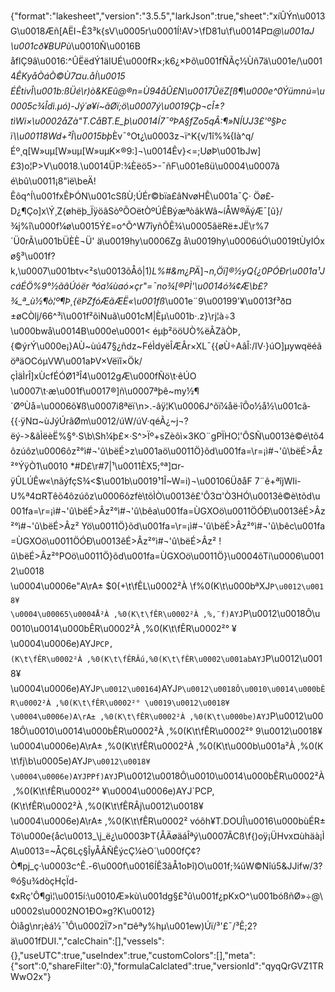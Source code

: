 {"format":"lakesheet","version":"3.5.5","larkJson":true,"sheet":"xíÛÝn\u0013G\u0018Æñ[AËI¬Ê3³k{sV\u0005r\u0001Í!AV>\fD81u\f\u0014P¤*@\u001aJ \u001cð¥BUPù*\u0010Ñ\u0016B åflÇ9â\u0016:^ÛËëdÝ1äIUÉ\u000fR×;k6¿×Þõ\u001fÑÃç½Ùñ7ä\u001e/\u0014*ÊKyåÒáÒ©Ù7¤u.åÍ\u0015ÉÊtivÎ\u001b:ßÜé\r)ò&KEû@®n=Ù94åÛ£N\u0017ÛëZ[ß¶\u000e^0Ýümnú=\u0005c¾Îdì.µó)-J­ý´ø¥í~ãØï;ö\u0007ý\u0019Çþ¬cÎ±?tìWi×\u0002åZà\"T.CåBT.E_þ\u0014Í7¯ºÞA§fZo5qÂ:¶»NÍUJ3£'º§Þcï\\\u00118Wd+²Î\u0015bþ*Èv¯°Ot¿\u0003z¬ï^K{v/1î%¾{Ià^q/Éº¸q[W»uµ[W»uµ[W»uµK×®9:]¬\u0014Êv}<=;UøÞ\u001bJw]£3)o¦P>V\u0018.\u0014­ÜP:¾Èëö5>-¯ñF\u001eßü\u0004\u0007â é\bû\u0011¡8\"ìë\beÄ!Êôq^Í\u001fxÊÞÓN\u001cSßÙ;ÚÉr©bïa£âNvøHÊ\u001a¯Ç· Öø£­D¿¶Ço]x\\Ý¸Z{øhëþ_ÏÿöâSòºÕOëtÒºÚÊBýæªòâkWâ~íÅW®ÄýÆ¯[û}/¾j%î\u000f¼ø\u0015Ý£=o^Õ^W7îyñÕÊ¾\u0005âëRë±JË\r%7´Ü0rÃ\u001bÜÈÈ¬Ü' ä\u0019hy\u0006Zg å\u0019hy\u0006úÓ\u0019tÙyIÓxø§³\u001f?k,\u0007\u001btv<²s\u0013õÅô|1)_L%#&m¿PÄ_]_¬n,Öï]®½yQ{¿0PÓÐr\u001a¹JcáÉÖ%9°½ãâ­Úóër ªóa¼ùaó×çr\"=¯no¾[®PÌ'\u0014ó¾¢Æ\b­£?¾_ª_ù½¶ò¦º¶Þ¸{ëÞZfóÆãÆË«\u001fß_\u001e¨9\u00199'¥\u0013f³ð¤±øCÒlj/66^³i\u001f²õìNuã\u001cM|Èµ\u001b·.z}\rj¦à÷3\u000bwå\u0014B\u000e\u0001< éµþ²ööUÒ%ëÂZãÒÞ,{©ýrÝ\u000e¡}AÙ~ùú47§¿ñdz~FéÌdyëÎÆÂr×XL¯{{øÙ÷AâÎ:/IV·}úO]µywqëéãöªäOCóµVW\u001aÞV×Vëïî×Ök/çÌäÌrÎ]xÙcfÉÓØ1³Î4\u0012gÆ\u000fÑö\t·êÚO\u0007\t·æ\u001f\u0017®]ñ\u0007ªþê~my½¶´ØºÙå=\u0006õ¥ß\u0007i8ªëï\n>.-âÿ¦K\u0006J^õï¼åë·îÕo½å½\u001cã­{{·ÿN¤~ùJýÚrâØm\u0012/úW/úV·qéÃ¿~j¬?ëý->&âÌëèË%§°·S\b\\Sh¼þ£×·S^>Ïº+sZèôì×3KO¨gPÏHO¦'ÔSÑ\u0013ê©é\tõ4ôzúôz\u0006ôz²°ì#¬'û\bëÉ>z\u001aö\u0011Ö}õd\u001fa=\r=¡ì#¬'û\bëÉ>Âz²°ÝÿÒ1\u0010 *#D£\r#7|¹\u0011ÈX5;°ª]¤r­ÿÛLÚÊw«\nãýfçS¾<$\u001b\u0019¹1Î~W=i)¬\u00106ÜðåF 7¨ê+ªîjWIi-U%ª4¤RTêõ4ôzúôz\u0006ôzfè\tõÌÒ\u0013ê£'Ô3¤'Ò3HÓ\u0013ê©è\tõd\u001fa=\r=¡ì#¬'û\bëÉ>Âz²°ì#¬'û\bêa\u001fa=ÙGXOö\u0011ÖÓÐ\u0013êÉ>Âz²°ì#¬'û\bëÉ>Âz² Yö\u0011Ö}õd\u001fa=\r=¡ì#¬'û\bëÉ>Âz²°ì#¬'û\bêc\u001fa=ÙGXOö\u0011ÖÓÐ\u0013êÉ>Âz²°ì#¬'û\bëÉ>Âz² !û\bëÉ>Âz²°POö\u0011Ö}õd\u001fa=ÙGXOö\u0011Ö}\u0004õTi\u0006\u0012\u0018\u0004\u0006e\"A\rA± $0(+\t\fÊL\u0002²À \f%0(K\t\u000bªXJ`P\u0012\u0018¥\u0004\u00065\u0004Å²À ,%0(K\t\fÊR\u0002²À ,%,¨f)AYJ`P\u0012\u0018Ô\u0010\u0014\u000bÊR\u0002²À ,%0(K\t\fÊR\u0002²° ¥\u0004\u0006e)AYJ`PCP,(K\t\fÊR\u0002²À ,%0(K\t\fÊRÂú,%0(K\t\fÊR\u0002\u001abAYJ`P\u0012\u0018¥\u0004\u0006e)AYJ`P\u0012\u00164`)AYJ`P\u0012\u0018Ô\u0010\u0014\u000bÊR\u0002²À ,%0(K\t\fÊR\u0002²° \u0019\u0012\u0018¥\u0004\u0006e)A\rA± ,%0(K\t\fÊR\u0002²À ,%0(K\t\u000be)AYJ`P\u0012\u0018Ô\u0010\u0014\u000bÊR\u0002²À ,%0(K\t\fÊR\u0002²° 9\u0012\u0018¥\u0004\u0006e)A\rA± ,%0(K\t\fÊR\u0002²À ,%0(K\t\u000b\u001a²À ,%0(K\t\fj\b\u0005e)AYJ`P\u0012\u0018¥\u0004\u0006e)AYJPPf)AYJ`P\u0012\u0018Ô\u0010\u0014\u000bÊR\u0002²À ,%0(K\t\fÊR\u0002²° ¥\u0004\u0006e)AYJ`PCP,(K\t\fÊR\u0002²À ,%0(K\t\fÊRÂj\u0012\u0018¥\u0004\u0006e)A\rA± ,%0(K\t\fÊR\u0002² vóôh¥T.DOUÎ\u0016\u000bùÉR±Tö\u000e{åc\u0013_\\j_ë¿\u0003ÞT{ÅÄøäáÎªý\u0007ÃCß\f{)oÿ¡ÜHvx¤ùhäà¡ÌA\u0013=~ÅÇ6Lç§ÎyÅÂÑÊýcÇ¼èO´\u000fÇ¢?Ò¶pj_ç·\u0003c^Ê.-6\u000f\u0016ÍÊ3ãÅ1oÞî)O\u001f;¾ûW©Nîú5&JJifw/3?®ó§u¾dòçHçÏd-¢xRç'Ô¶gì¦\u0015í:\u0010Æ»kù\u001dg§£³û\u001f¿pKxO^\u001bóßñØ»÷@\u0002s\u0002NO1ÐO»g?K\u0012}Òìåg\nr¡èá½¯¹Ô\u0002Ï7>n\"¤êªy%hµ\u001ew)Úï/³'£¯/³Ê;2?ä\u001fDUI.","calcChain":[],"vessels":{},"useUTC":true,"useIndex":true,"customColors":[],"meta":{"sort":0,"shareFilter":0},"formulaCalclated":true,"versionId":"qyqQrGVZ1TRWwO2x"}